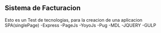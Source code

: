 ## Sistema de Facturacion
Esto es un Test de tecnologias, para la creacion de una aplicacion SPA(singlePage)
  -Express
  -PageJs
  -YoyoJs
  -Pug
  -MDL
  -JQUERY
  -GULP